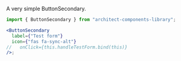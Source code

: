 A very simple ButtonSecondary.

```jsx
import { ButtonSecondary } from "architect-components-library";

<ButtonSecondary
  label={"Test form"}
  icon={"fas fa-sync-alt"}
//   onClick={this.handleTestForm.bind(this)}
/>;
```
